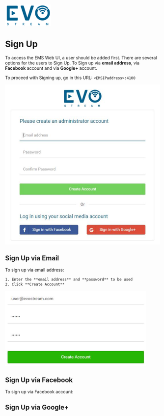 ![emslogo](..\emslogo.png)



# Sign Up

To access the EMS Web UI, a user should be added first. There are several options for the users to Sign Up. To Sign up via **email address**, via **Facebook** account and via **Google+** account. 

To proceed with Signing up, go in this URL: `<EMSIPaddress>:4100`

![](.\assets\signup.JPG)



## Sign Up via Email

To sign up via email address:

	1. Enter the **email address** and **password** to be used
	2. Click **Create Account**

![](.\assets\email.JPG)



## Sign Up via Facebook

To sign up via Facebook account:





## Sign Up via Google+